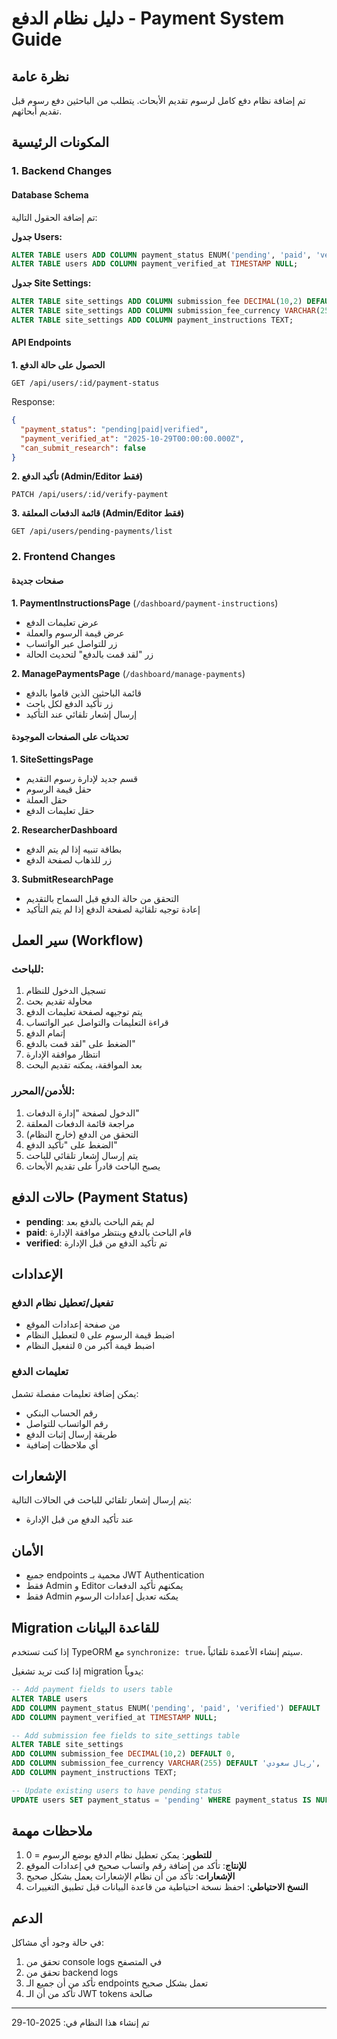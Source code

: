 # دليل نظام الدفع - Payment System Guide

## نظرة عامة
تم إضافة نظام دفع كامل لرسوم تقديم الأبحاث. يتطلب من الباحثين دفع رسوم قبل تقديم أبحاثهم.

## المكونات الرئيسية

### 1. Backend Changes

#### Database Schema
تم إضافة الحقول التالية:

**جدول Users:**
```sql
ALTER TABLE users ADD COLUMN payment_status ENUM('pending', 'paid', 'verified') DEFAULT 'pending';
ALTER TABLE users ADD COLUMN payment_verified_at TIMESTAMP NULL;
```

**جدول Site Settings:**
```sql
ALTER TABLE site_settings ADD COLUMN submission_fee DECIMAL(10,2) DEFAULT 0;
ALTER TABLE site_settings ADD COLUMN submission_fee_currency VARCHAR(255);
ALTER TABLE site_settings ADD COLUMN payment_instructions TEXT;
```

#### API Endpoints

**1. الحصول على حالة الدفع**
```
GET /api/users/:id/payment-status
```
Response:
```json
{
  "payment_status": "pending|paid|verified",
  "payment_verified_at": "2025-10-29T00:00:00.000Z",
  "can_submit_research": false
}
```

**2. تأكيد الدفع (Admin/Editor فقط)**
```
PATCH /api/users/:id/verify-payment
```

**3. قائمة الدفعات المعلقة (Admin/Editor فقط)**
```
GET /api/users/pending-payments/list
```

### 2. Frontend Changes

#### صفحات جديدة

**1. PaymentInstructionsPage** (`/dashboard/payment-instructions`)
- عرض تعليمات الدفع
- عرض قيمة الرسوم والعملة
- زر للتواصل عبر الواتساب
- زر "لقد قمت بالدفع" لتحديث الحالة

**2. ManagePaymentsPage** (`/dashboard/manage-payments`)
- قائمة الباحثين الذين قاموا بالدفع
- زر تأكيد الدفع لكل باحث
- إرسال إشعار تلقائي عند التأكيد

#### تحديثات على الصفحات الموجودة

**1. SiteSettingsPage**
- قسم جديد لإدارة رسوم التقديم
- حقل قيمة الرسوم
- حقل العملة
- حقل تعليمات الدفع

**2. ResearcherDashboard**
- بطاقة تنبيه إذا لم يتم الدفع
- زر للذهاب لصفحة الدفع

**3. SubmitResearchPage**
- التحقق من حالة الدفع قبل السماح بالتقديم
- إعادة توجيه تلقائية لصفحة الدفع إذا لم يتم التأكيد

## سير العمل (Workflow)

### للباحث:
1. تسجيل الدخول للنظام
2. محاولة تقديم بحث
3. يتم توجيهه لصفحة تعليمات الدفع
4. قراءة التعليمات والتواصل عبر الواتساب
5. إتمام الدفع
6. الضغط على "لقد قمت بالدفع"
7. انتظار موافقة الإدارة
8. بعد الموافقة، يمكنه تقديم البحث

### للأدمن/المحرر:
1. الدخول لصفحة "إدارة الدفعات"
2. مراجعة قائمة الدفعات المعلقة
3. التحقق من الدفع (خارج النظام)
4. الضغط على "تأكيد الدفع"
5. يتم إرسال إشعار تلقائي للباحث
6. يصبح الباحث قادراً على تقديم الأبحاث

## حالات الدفع (Payment Status)

- **pending**: لم يقم الباحث بالدفع بعد
- **paid**: قام الباحث بالدفع وينتظر موافقة الإدارة
- **verified**: تم تأكيد الدفع من قبل الإدارة

## الإعدادات

### تفعيل/تعطيل نظام الدفع
- من صفحة إعدادات الموقع
- اضبط قيمة الرسوم على `0` لتعطيل النظام
- اضبط قيمة أكبر من `0` لتفعيل النظام

### تعليمات الدفع
يمكن إضافة تعليمات مفصلة تشمل:
- رقم الحساب البنكي
- رقم الواتساب للتواصل
- طريقة إرسال إثبات الدفع
- أي ملاحظات إضافية

## الإشعارات

يتم إرسال إشعار تلقائي للباحث في الحالات التالية:
- عند تأكيد الدفع من قبل الإدارة

## الأمان

- جميع endpoints محمية بـ JWT Authentication
- فقط Admin و Editor يمكنهم تأكيد الدفعات
- فقط Admin يمكنه تعديل إعدادات الرسوم

## Migration للقاعدة البيانات

إذا كنت تستخدم TypeORM مع `synchronize: true`، سيتم إنشاء الأعمدة تلقائياً.

إذا كنت تريد تشغيل migration يدوياً:

```sql
-- Add payment fields to users table
ALTER TABLE users 
ADD COLUMN payment_status ENUM('pending', 'paid', 'verified') DEFAULT 'pending',
ADD COLUMN payment_verified_at TIMESTAMP NULL;

-- Add submission fee fields to site_settings table
ALTER TABLE site_settings 
ADD COLUMN submission_fee DECIMAL(10,2) DEFAULT 0,
ADD COLUMN submission_fee_currency VARCHAR(255) DEFAULT 'ريال سعودي',
ADD COLUMN payment_instructions TEXT;

-- Update existing users to have pending status
UPDATE users SET payment_status = 'pending' WHERE payment_status IS NULL;
```

## ملاحظات مهمة

1. **للتطوير**: يمكن تعطيل نظام الدفع بوضع الرسوم = 0
2. **للإنتاج**: تأكد من إضافة رقم واتساب صحيح في إعدادات الموقع
3. **الإشعارات**: تأكد من أن نظام الإشعارات يعمل بشكل صحيح
4. **النسخ الاحتياطي**: احفظ نسخة احتياطية من قاعدة البيانات قبل تطبيق التغييرات

## الدعم

في حالة وجود أي مشاكل:
1. تحقق من console logs في المتصفح
2. تحقق من backend logs
3. تأكد من أن جميع الـ endpoints تعمل بشكل صحيح
4. تأكد من أن الـ JWT tokens صالحة

---

تم إنشاء هذا النظام في: 2025-10-29

